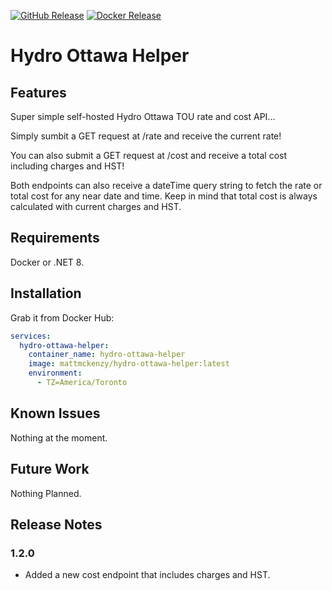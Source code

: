 [<img alt="GitHub Release" src="https://img.shields.io/github/v/release/mattmckenzy/hydro-ottawa-helper?logo=github&color=forestgreen">](https://github.com/mattmckenzy/hydro-ottawa-helper)
[<img alt="Docker Release" src="https://img.shields.io/docker/v/mattmckenzy/hydro-ottawa-helper/latest?logo=docker">](https://hub.docker.com/r/mattmckenzy/hydro-ottawa-helper)

# Hydro Ottawa Helper

## Features

Super simple self-hosted Hydro Ottawa TOU rate and cost API...

Simply sumbit a GET request at /rate and receive the current rate!

You can also submit a GET request at /cost and receive a total cost including charges and HST!

Both endpoints can also receive a dateTime query string to fetch the rate or total cost for any near date and time. Keep in mind that total cost is always calculated with current charges and HST.

## Requirements

Docker or .NET 8.


## Installation

Grab it from Docker Hub:

``` docker-compose.yaml
services:
  hydro-ottawa-helper:
    container_name: hydro-ottawa-helper
    image: mattmckenzy/hydro-ottawa-helper:latest
    environment:
      - TZ=America/Toronto
```


## Known Issues

Nothing at the moment.


## Future Work

Nothing Planned.


## Release Notes

### 1.2.0

- Added a new cost endpoint that includes charges and HST.
